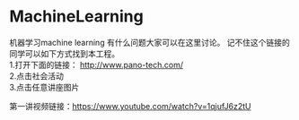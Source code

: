 # MachineLearning
机器学习machine learning  有什么问题大家可以在这里讨论。
记不住这个链接的同学可以如下方式找到本工程。
<BR>1.打开下面的链接：
http://www.pano-tech.com/
<BR>2.点击社会活动
<BR>3.点击任意讲座图片

第一讲视频链接：https://www.youtube.com/watch?v=1qjufJ6z2tU


